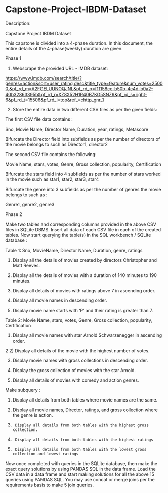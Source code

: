 # Capstone-Project-IBDM-Dataset
Description:

Capstone Project
IBDM Dataset

This capstone is divided into a 4-phase duration. In this document, the entire details of the 4-phase(weekly) duration are given.

Phase 1

1) Webscrape the provided URL  - IMDB dataset:

https://www.imdb.com/search/title/?genres=action&sort=user_rating,desc&title_type=feature&num_votes=25000,&pf_rd_m=A2FGELUUNOQJNL&pf_rd_p=f11158cc-b50b-4c4d-b0a2-40b32863395b&pf_rd_r=XZ8X52H1R40B7KG5SNZ9&pf_rd_s=right-6&pf_rd_t=15506&pf_rd_i=top&ref_=chttp_gnr_1

2) Store the entire data in two different CSV files as per the given fields:

The first CSV file data contains :

Sno, Movie Name, Director Name, Duration, year, ratings, Metascore

Bifurcate the Director field into subfields as per the number of directors of the movie belongs to such as Director1, director2

The second CSV file contains the following:

Movie Name, stars, votes, Genre, Gross collection, popularity, Certification

Bifurcate the stars field into 4 subfields as per the number of stars worked in the movie such as star1, star2, star3, star4

Bifurcate the genre into 3 subfields as per the number of genres the movie belongs to such as :

Genre1, genre2, genre3

Phase 2

Make two tables and corresponding columns provided in the above CSV files in SQLite DBMS. Insert all data of each CSV file in each of the created tables. Now start querying the table(s) in the  SQL workbench / SQLite database :

Table 1: Sno, MovieName, Director Name, Duration, genre, ratings

1)  Display all the details of movies created by directors Christopher and Matt Reeves.

2) Display all the details of movies with a duration of 140 minutes to 190 minutes.

3) Display all details of movies with ratings above 7 in ascending order.

4) Display all movie names in descending order.

5) Display movie name starts with ‘P’ and their rating is greater than 7.



Table 2: Movie Name, stars, votes, Genre, Gross collection, popularity, Certification

1) Display all movie names with star Arnold Schwarzenegger in ascending order.

2    2) Display all details of the movie with the highest number of votes.

3) Display movie names with gross collections in descending order.

4) Display the gross collection of movies with the star Arnold.

5) Display all details of movies with comedy and action genres.



Make subquery :

1) Display all details from both tables where movie names are the same.

2)   Display all movie names, Director, ratings, and gross collection where the genre is action.

3)      Display all details from both tables with the highest gross collection.

4)      Display all details from both tables with the highest ratings

5)      Display all details from both tables with the lowest gross collection and lowest ratings



Now once completed with queries in the SQLite database, then make the exact query solutions by using PANDAS SQL in the data frame.  Load the CSV data in a data frame and start making solutions for all the above 15 queries using PANDAS SQL. You may use concat or merge joins per the requirements basis to make 5 join queries.
